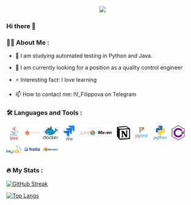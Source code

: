 
<div id="header" align="center">
  <img src="https://media.giphy.com/media/v1.Y2lkPTc5MGI3NjExM3o4NTMxNGc3MXRrbzR6c2JvZWFqbHc4cnMxYmV5Z2gwdG56dml3aiZlcD12MV9pbnRlcm5hbF9naWZfYnlfaWQmY3Q9Zw/8WZeVq2y8VbiGLDIoa/giphy.gif" width="100"/>
</div>

### Hi there 👋
### :woman_technologist: About Me :
- :telescope: I am studying automated testing in Python and Java.

- :seedling: I am currently looking for a position as a quality control engineer

- :zap:  Interesting fact: I love learning
  
- :mailbox: How to contact me: IV_Filippova on Telegram


### :hammer_and_wrench: Languages and Tools :
<div>
  <img src="https://github.com/devicons/devicon/blob/master/icons/java/java-original-wordmark.svg" title="Java" alt="Java" width="40" height="40"/>&nbsp;
  <img src="https://github.com/devicons/devicon/blob/master/icons/postman/postman-original-wordmark.svg" title="React" alt="React" width="40" height="40"/>&nbsp;
  <img src="https://github.com/devicons/devicon/blob/master/icons/docker/docker-original-wordmark.svg" title="Spring" alt="Spring" width="40" height="40"/>&nbsp;
  <img src="https://github.com/devicons/devicon/blob/master/icons/jira/jira-original-wordmark.svg" title="Material UI" alt="Material UI" width="40" height="40"/>&nbsp;
  <img src="https://github.com/devicons/devicon/blob/master/icons/junit/junit-original-wordmark.svg" alt="Flutter" width="40" height="40"/>&nbsp;
  <img src="https://github.com/devicons/devicon/blob/master/icons/maven/maven-original-wordmark.svg" title="Redux" alt="Redux " width="40" height="40"/>&nbsp;
  <img src="https://github.com/devicons/devicon/blob/master/icons/notion/notion-original.svg"  title="CSS3" alt="CSS" width="40" height="40"/>&nbsp;
  <img src="https://github.com/devicons/devicon/blob/master/icons/pytest/pytest-original-wordmark.svg" title="HTML5" alt="HTML" width="40" height="40"/>&nbsp;
  <img src="https://github.com/devicons/devicon/blob/master/icons/python/python-original-wordmark.svg" title="JavaScript" alt="JavaScript" width="40" height="40"/>&nbsp;
  <img src="https://github.com/devicons/devicon/blob/master/icons/csharp/csharp-line.svg"  alt="Gatsby" width="40" height="40"/>&nbsp;
  <img src="https://github.com/devicons/devicon/blob/master/icons/mysql/mysql-original-wordmark.svg" title="MySQL"  alt="MySQL" width="40" height="40"/>&nbsp;
  <img src="https://github.com/devicons/devicon/blob/master/icons/trello/trello-original-wordmark.svg" alt="NodeJS" width="40" height="40"/>&nbsp;
  <img src="https://github.com/devicons/devicon/blob/master/icons/blender/blender-original-wordmark.svg" title="AWS" alt="AWS" width="40" height="40"/>&nbsp;
 </div>
 
### :fire: My Stats :
[![GitHub Streak](https://github-readme-streak-stats.herokuapp.com?user=Filippok82)](https://git.io/streak-stats)

[![Top Langs](https://github-readme-stats.vercel.app/api/top-langs/?username=Filippok82)](https://github.com/anuraghazra/github-readme-stats)

